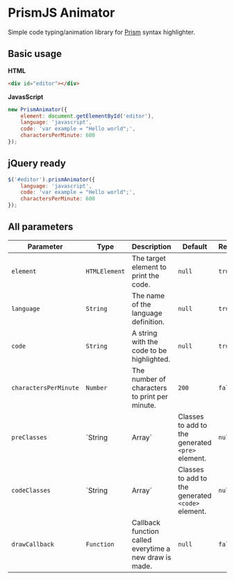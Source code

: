
# PrismJS Animator

Simple code typing/animation library for [Prism](https://prismjs.com/) syntax highlighter.

## Basic usage

**HTML**

```html
<div id="editor"></div>
```

**JavasScript**
```javascript
new PrismAnimator({
    element: document.getElementById('editor'),
    language: 'javascript',
    code: 'var example = "Hello world";',
    charactersPerMinute: 600
});
```


## jQuery ready
```javascript
$('#editor').prismAnimator({
    language: 'javascript',
    code: 'var example = "Hello world";',
    charactersPerMinute: 600
});
```

## All parameters
| Parameter | Type | Description | Default | Required |
|--|--|--|--|--|
| `element` | `HTMLElement` | The target element to print the code. | `null` | `true` |
| `language` | `String` | The name of the language definition. | `null` | `true` |
| `code` | `String` | A string with the code to be highlighted. | `null` | `true` |
| `charactersPerMinute` | `Number` | The number of characters to print per minute. | `200` | `false` |
| `preClasses` | `String|Array` | Classes to add to the generated `<pre>` element. | `null` | `false` |
| `codeClasses` | `String|Array` | Classes to add to the generated `<code>` element. | `null` | `false` |
| `drawCallback` | `Function` | Callback function called everytime a new draw is made. | `null` | `false` |
